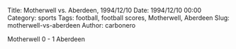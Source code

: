 Title: Motherwell vs. Aberdeen, 1994/12/10
Date: 1994/12/10 00:00
Category: sports
Tags: football, football scores, Motherwell, Aberdeen
Slug: motherwell-vs-aberdeen
Author: carbonero


Motherwell 0 - 1 Aberdeen
